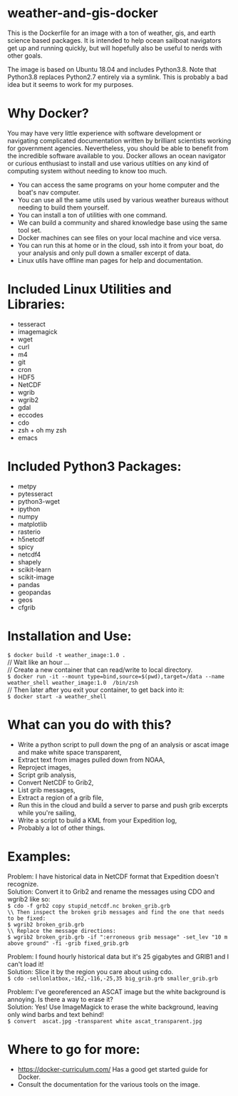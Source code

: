 # weather-and-gis-docker
This is the Dockerfile for an image with a ton of weather, gis, and earth science based packages. It is intended to help ocean sailboat navigators get up and running quickly, but will hopefully also be useful to nerds with other goals.

The image is based on Ubuntu 18.04 and includes Python3.8.
Note that Python3.8 replaces Python2.7 entirely via a symlink.
This is probably a bad idea but it seems to work for my purposes.

# Why Docker?
You may have very little experience with software development or navigating complicated documentation written by brilliant scientists working for government agencies. Nevertheless, you should be able to benefit from the incredible software available to you. Docker allows an ocean navigator or curious enthusiast to install and use various utilties on any kind of computing system without needing to know too much.  

- You can access the same programs on your home computer and the boat's nav computer.  
- You can use all the same utils used by various weather bureaus without needing to build them yourself.  
- You can install a ton of utilities with one command.  
- We can build a community and shared knowledge base using the same tool set.  
- Docker machines can see files on your local machine and vice versa.  
- You can run this at home or in the cloud, ssh into it from your boat, do your analysis and only pull down a smaller excerpt of data.  
- Linux utils have offline man pages for help and documentation.  

# Included Linux Utilities and Libraries:
- tesseract
- imagemagick
- wget
- curl
- m4
- git
- cron
- HDF5
- NetCDF
- wgrib
- wgrib2
- gdal
- eccodes
- cdo
- zsh + oh my zsh
- emacs

# Included Python3 Packages:
- metpy
- pytesseract
- python3-wget
- ipython
- numpy
- matplotlib
- rasterio
- h5netcdf
- spicy
- netcdf4
- shapely
- scikit-learn
- scikit-image
- pandas
- geopandas
- geos
- cfgrib


# Installation and Use:
`$ docker build -t weather_image:1.0 .`  
// Wait like an hour  ...  
// Create a new container that can read/write to local directory.  
`$ docker run -it --mount type=bind,source=$(pwd),target=/data --name weather_shell weather_image:1.0  /bin/zsh`  
// Then later after you exit your container, to get back into it:  
`$ docker start -a weather_shell`

# What can you do with this?
- Write a python script to pull down the png of an analysis or ascat image and make white space transparent,
- Extract text from images pulled down from NOAA,
- Reproject images, 
- Script grib analysis,
- Convert NetCDF to Grib2,
- List grib messages,
- Extract a region of a grib file,
- Run this in the cloud and build a server to parse and push grib excerpts while you're sailing, 
- Write a script to build a KML from your Expedition log, 
- Probably a lot of other things. 

# Examples:
Problem: I have historical data in NetCDF format that Expedition doesn't recognize.  
Solution: Convert it to Grib2 and rename the messages using CDO and wgrib2 like so:  
`$ cdo -f grb2 copy stupid_netcdf.nc broken_grib.grb`  
`\\ Then inspect the broken grib messages and find the one that needs to be fixed:`  
`$ wgrib2 broken_grib.grb`  
`\\ Replace the message directions:`  
`$ wgrib2 broken_grib.grb -if ":erroneous grib message" -set_lev "10 m above ground" -fi -grib fixed_grib.grb`  

Problem: I found hourly historical data but it's 25 gigabytes and GRIB1 and I can't load it!  
Solution: Slice it by the region you care about using cdo.  
`$ cdo -sellonlatbox,-162,-116,-25,35 big_grib.grb smaller_grib.grb`  

Problem: I've georeferenced an ASCAT image but the white background is annoying. Is there a way to erase it?   
Solution: Yes! Use ImageMagick to erase the white background, leaving only wind barbs and text behind!  
`$ convert  ascat.jpg -transparent white ascat_transparent.jpg`  

# Where to go for more:  
- https://docker-curriculum.com/ Has a good get started guide for Docker.  
- Consult the documentation for the various tools on the image.  